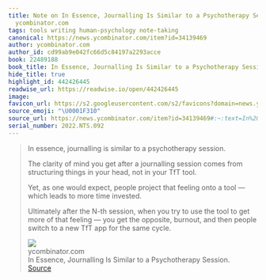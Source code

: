 ```yaml
---
title: Note on In Essence, Journalling Is Similar to a Psychotherapy Session. via
  ycombinator.com
tags: tools writing human-psychology note-taking
canonical: https://news.ycombinator.com/item?id=34139469
author: ycombinator.com
author_id: cd99ab9e042fc66d5c84197a2293acce
book: 22489188
book_title: In Essence, Journalling Is Similar to a Psychotherapy Session.
hide_title: true
highlight_id: 442426445
readwise_url: https://readwise.io/open/442426445
image:
favicon_url: https://s2.googleusercontent.com/s2/favicons?domain=news.ycombinator.com
source_emoji: "\U0001F310"
source_url: https://news.ycombinator.com/item?id=34139469#:~:text=In%20essence%2C%20journalling,the%20same%20cycle.
serial_number: 2022.NTS.092
---
```

> In essence, journalling is similar to a psychotherapy session.
> 
> The clarity of mind you get after a journalling session comes from structuring things in your head, not in your TfT tool.
> 
> Yet, as one would expect, people project that feeling onto a tool — which leads to more time invested.
> 
> Ultimately after the N-th session, when you try to use the tool to get more of that feeling — you get the opposite, burnout, and then people switch to a new TfT app for the same cycle.
> <div class="quoteback-footer"><div class="quoteback-avatar"><img class="mini-favicon" src="https://s2.googleusercontent.com/s2/favicons?domain=news.ycombinator.com"></div><div class="quoteback-metadata"><div class="metadata-inner"><span style="display:none">FROM:</span><div aria-label="ycombinator.com" class="quoteback-author"> ycombinator.com</div><div aria-label="In Essence, Journalling Is Similar to a Psychotherapy Session." class="quoteback-title"> In Essence, Journalling Is Similar to a Psychotherapy Session.</div></div></div><div class="quoteback-backlink"><a target="_blank" aria-label="go to the full text of this quotation" rel="noopener" href="https://news.ycombinator.com/item?id=34139469#:~:text=In%20essence%2C%20journalling,the%20same%20cycle." class="quoteback-arrow"> Source</a></div></div>
